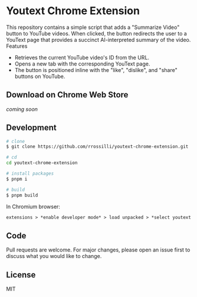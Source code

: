 # Youtext Chrome Extension

This repository contains a simple script that adds a "Summarize Video" button to YouTube videos. When clicked, the button redirects the user to a YouText page that provides a succinct AI-interpreted summary of the video.
Features

- Retrieves the current YouTube video's ID from the URL.
- Opens a new tab with the corresponding YouText page.
- The button is positioned inline with the "like", "dislike", and "share" buttons on YouTube.

## Download on Chrome Web Store 

_coming soon_

## Development

```bash
# clone
$ git clone https://github.com/rrossilli/youtext-chrome-extension.git

# cd
cd youtext-chrome-extension

# install packages
$ pnpm i

# build
$ pnpm build
```

In Chromium browser:

```md
extensions > *enable developer mode* > load unpacked > *select youtext "dist" folder
```

## Code

Pull requests are welcome. For major changes, please open an issue first to discuss what you would like to change.

## License

MIT
